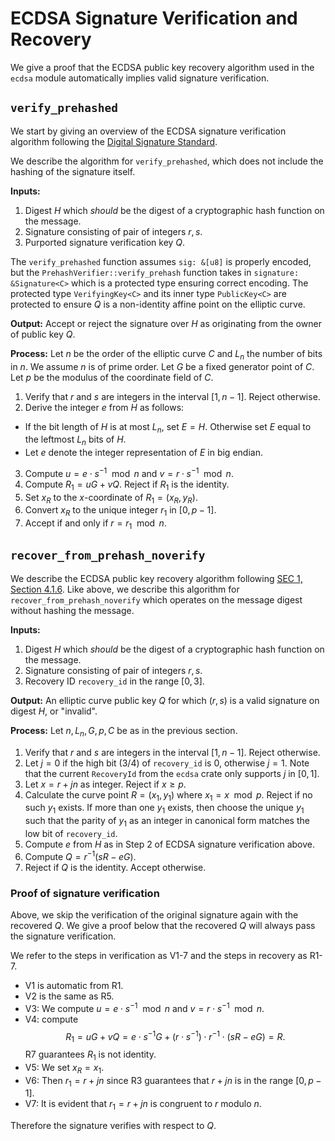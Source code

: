 # ECDSA Signature Verification and Recovery

We give a proof that the ECDSA public key recovery algorithm used in the `ecdsa` module automatically implies valid signature verification.

## `verify_prehashed`
We start by giving an overview of the ECDSA signature verification algorithm following the [Digital Signature Standard](https://nvlpubs.nist.gov/nistpubs/FIPS/NIST.FIPS.186-5.pdf).

We describe the algorithm for `verify_prehashed`, which does not include the hashing of the signature itself.

**Inputs:**
1. Digest $H$ which _should_ be the digest of a cryptographic hash function on the message.
2. Signature consisting of pair of integers $r, s$.
3. Purported signature verification key $Q$.

The `verify_prehashed` function assumes `sig: &[u8]` is properly encoded, but the `PrehashVerifier::verify_prehash` function takes in `signature: &Signature<C>` which is a protected type ensuring correct encoding. The protected type `VerifyingKey<C>` and its inner type `PublicKey<C>` are protected to ensure $Q$ is a non-identity affine point on the elliptic curve.

**Output:** Accept or reject the signature over $H$ as originating from the owner of public key $Q$.

**Process:**
Let $n$ be the order of the elliptic curve $C$ and $L_n$ the number of bits in $n$. We assume $n$ is of prime order. Let $G$ be a fixed generator point of $C$. Let $p$ be the modulus of the coordinate field of $C$.

1. Verify that $r$ and $s$ are integers in the interval $[1, n-1]$. Reject otherwise.
2. Derive the integer $e$ from $H$ as follows:
  - If the bit length of $H$ is at most $L_n$, set $E = H$. Otherwise set $E$ equal to the leftmost $L_n$ bits of $H$.
  - Let $e$ denote the integer representation of $E$ in big endian.
3. Compute $u = e \cdot s^{-1} \mod n$ and $v = r \cdot s^{-1} \mod n$.
4. Compute $R_1 = uG + vQ$. Reject if $R_1$ is the identity.
5. Set $x_R$ to the $x$-coordinate of $R_1 = (x_R, y_R)$.
6. Convert $x_R$ to the unique integer $r_1$ in $[0, p - 1]$.
7. Accept if and only if $r = r_1 \mod n$.

## `recover_from_prehash_noverify`

We describe the ECDSA public key recovery algorithm following [SEC 1, Section 4.1.6](https://www.secg.org/sec1-v2.pdf). Like above, we describe this algorithm for `recover_from_prehash_noverify` which operates on the message digest without hashing the message.

**Inputs:**
1. Digest $H$ which _should_ be the digest of a cryptographic hash function on the message.
2. Signature consisting of pair of integers $r, s$.
3. Recovery ID `recovery_id` in the range $[0, 3]$.

**Output:** An elliptic curve public key $Q$ for which $(r, s)$ is a valid signature on digest $H$, or "invalid".

**Process:**
Let $n, L_n, G, p, C$ be as in the previous section.

1. Verify that $r$ and $s$ are integers in the interval $[1, n-1]$. Reject otherwise.
2. Let $j = 0$ if the high bit (3/4) of `recovery_id` is $0$, otherwise $j = 1$. Note that the current `RecoveryId` from the `ecdsa` crate only supports $j$ in $[0, 1]$.
3. Let $x = r + j n$ as integer. Reject if $x \geq p$.
4. Calculate the curve point $R = (x_1, y_1)$ where $x_1 = x \mod p$. Reject if no such $y_1$ exists. If more than one $y_1$ exists, then choose the unique $y_1$ such that the parity of $y_1$ as an integer in canonical form matches the low bit of `recovery_id`.
5. Compute $e$ from $H$ as in Step 2 of ECDSA signature verification above.
6. Compute $Q = r^{-1}( s R - e G)$.
7. Reject if $Q$ is the identity. Accept otherwise.

### Proof of signature verification

Above, we skip the verification of the original signature again with the recovered $Q$. We give a proof below that the recovered $Q$ will always pass the signature verification.

We refer to the steps in verification as V1-7 and the steps in recovery as R1-7.
- V1 is automatic from R1.
- V2 is the same as R5.
- V3: We compute $u = e \cdot s^{-1} \mod n$ and $v = r \cdot s^{-1} \mod n$.
- V4: compute $$R_1 = uG + vQ = e \cdot s^{-1} G + (r \cdot s^{-1})\cdot r^{-1} \cdot (s R - e G) = R.$$
R7 guarantees $R_1$ is not identity.
- V5: We set $x_R = x_1$.
- V6: Then $r_1 = r + j n$ since R3 guarantees that $r + j n$ is in the range $[0, p-1]$.
- V7: It is evident that $r_1 = r+jn$ is congruent to $r$ modulo $n$.

Therefore the signature verifies with respect to $Q$.
